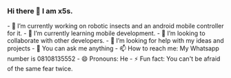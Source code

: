 ### Hi there 👋 I am x5s.

<!--
**Tosin5S/Tosin5S** is a ✨ _special_ ✨ repository because its `README.md` (this file) appears on your GitHub profile.

Here are some ideas to get you started:--!>


- 🔭 I’m currently working on robotic insects and an android mobile controller for it.

- 🌱 I’m currently learning mobile development.

- 👯 I’m looking to collaborate with other developers.

- 🤔 I’m looking for help with my ideas and projects

- 💬 You can ask me anything

- 📫 How to reach me: My Whatsapp number is 08108135552

- 😄 Pronouns: He

- ⚡ Fun fact: You can't be afraid of the same fear twice.

